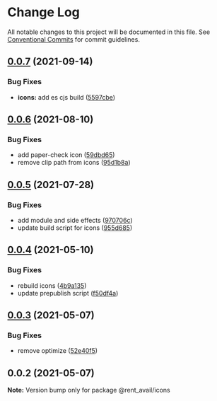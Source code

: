 # Change Log

All notable changes to this project will be documented in this file.
See [Conventional Commits](https://conventionalcommits.org) for commit guidelines.

## [0.0.7](https://github.com/rentalutions/elements/compare/@rent_avail/icons@0.0.6...@rent_avail/icons@0.0.7) (2021-09-14)


### Bug Fixes

* **icons:** add es cjs build ([5597cbe](https://github.com/rentalutions/elements/commit/5597cbe2d37cf42d6967e205636295f29e43b563))





## [0.0.6](https://github.com/rentalutions/elements/compare/@rent_avail/icons@0.0.5...@rent_avail/icons@0.0.6) (2021-08-10)


### Bug Fixes

* add paper-check icon ([59dbd65](https://github.com/rentalutions/elements/commit/59dbd65c6323ef34d7a5f97b7919c8061a612bcf))
* remove clip path from icons ([95d1b8a](https://github.com/rentalutions/elements/commit/95d1b8a2921de6b19ccd69c0a2be03bb5fd03b69))





## [0.0.5](https://github.com/rentalutions/elements/compare/@rent_avail/icons@0.0.4...@rent_avail/icons@0.0.5) (2021-07-28)


### Bug Fixes

* add module and side effects ([970706c](https://github.com/rentalutions/elements/commit/970706cfb96164bc26b01a80faeb703238473b01))
* update build script for icons ([955d685](https://github.com/rentalutions/elements/commit/955d6851a58b48c708be1b6e4b2c84c0592e28c0))





## [0.0.4](https://github.com/rentalutions/elements/compare/@rent_avail/icons@0.0.3...@rent_avail/icons@0.0.4) (2021-05-10)


### Bug Fixes

* rebuild icons ([4b9a135](https://github.com/rentalutions/elements/commit/4b9a135ef63051b32538aa463e3b43845f6241d1))
* update prepublish script ([f50df4a](https://github.com/rentalutions/elements/commit/f50df4a7f77d017b2e1b21e800983befc0139056))





## [0.0.3](https://github.com/rentalutions/elements/compare/@rent_avail/icons@0.0.2...@rent_avail/icons@0.0.3) (2021-05-07)


### Bug Fixes

* remove optimize ([52e40f5](https://github.com/rentalutions/elements/commit/52e40f5520fde3617d9b1b822a0537073cf5208e))





## 0.0.2 (2021-05-07)

**Note:** Version bump only for package @rent_avail/icons
